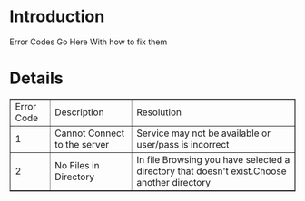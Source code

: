 # Introduction #

Error Codes Go Here With how to fix them


# Details #

<table border='1'>
<tr><td>Error Code</td><td>Description</td><td>Resolution</td></tr>
<tr><td> 1 </td><td>Cannot Connect to the server</td><td>Service may not be available or user/pass is incorrect </td></tr>
<tr><td>2 </td><td>No Files in Directory</td><td>In file Browsing you have selected a directory that doesn't exist.Choose another directory</td></tr>
</table>